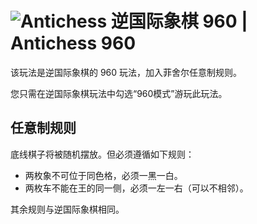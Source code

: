 # ![Antichess](https://github.com/gbtami/pychess-variants/blob/master/static/icons/Antichess960.svg) 逆国际象棋 960 | Antichess 960

该玩法是逆国际象棋的 960 玩法，加入菲舍尔任意制规则。

您只需在逆国际象棋玩法中勾选“960模式”游玩此玩法。

## 任意制规则

底线棋子将被随机摆放。但必须遵循如下规则：

* 两枚象不可位于同色格，必须一黑一白。
* 两枚车不能在王的同一侧，必须一左一右（可以不相邻）。

其余规则与逆国际象棋相同。
